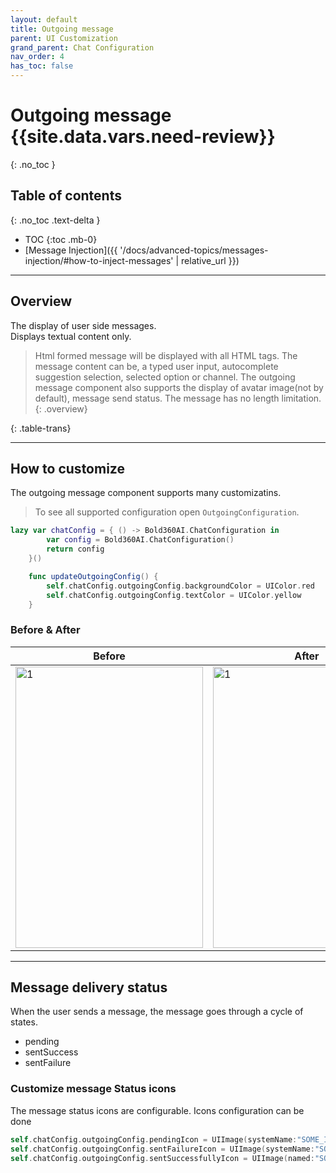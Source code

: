 ```yaml
---
layout: default
title: Outgoing message
parent: UI Customization
grand_parent: Chat Configuration 
nav_order: 4
has_toc: false
---
```


# Outgoing message {{site.data.vars.need-review}}
{: .no_toc }

## Table of contents
{: .no_toc .text-delta }

- TOC
{:toc .mb-0}
- [Message Injection]({{ '/docs/advanced-topics/messages-injection/#how-to-inject-messages' | relative_url }})

---

## Overview
The display of user side messages.  
Displays textual content only.  
> Html formed message will be displayed with all HTML tags. 
The message content can be, a typed user input, autocomplete suggestion selection, selected option or channel.
The outgoing message component also supports the display of avatar image(not by default), message send status.
The message has no length limitation.
{: .overview}

{: .table-trans}

---

## How to customize

The outgoing message component supports many customizatins.
> To see all supported configuration open `OutgoingConfiguration`.

```swift
lazy var chatConfig = { () -> Bold360AI.ChatConfiguration in
        var config = Bold360AI.ChatConfiguration()
        return config
    }()

    func updateOutgoingConfig() {
        self.chatConfig.outgoingConfig.backgroundColor = UIColor.red
        self.chatConfig.outgoingConfig.textColor = UIColor.yellow
    }
```

### Before & After

| Before                                                                                          | After                                                                                          |
|-------------------------------------------------------------------------------------------------|------------------------------------------------------------------------------------------------|
| <img src="../../../../assets/images/outgoing_before.png"  alt="1" width = 300px height = 450px> | <img src="../../../../assets/images/outgoing_after.png"  alt="1" width = 300px height = 450px> |

---

## Message delivery status
When the user sends a message, the message goes through a cycle of states.

* pending
* sentSuccess
* sentFailure

### Customize message Status icons
The message status icons are configurable. Icons configuration can be done

```swift
self.chatConfig.outgoingConfig.pendingIcon = UIImage(systemName:"SOME_IMAGE")
self.chatConfig.outgoingConfig.sentFailureIcon = UIImage(systemName:"SOME_IMAGE")
self.chatConfig.outgoingConfig.sentSuccessfullyIcon = UIImage(named:"SOME_IMAGE")
```